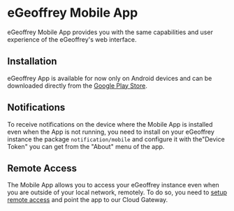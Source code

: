 # eGeoffrey Mobile App

eGeoffrey Mobile App provides you with the same capabilities and user experience of the eGeoffrey's web interface.

## Installation

eGeoffrey App is available for now only on Android devices and can be downloaded directly from the [Google Play Store](https://play.google.com/store/apps/details?id=com.egeoffrey.app).

## Notifications

To receive notifications on the device where the Mobile App is installed even when the App is not running, you need to install on your eGeoffrey instance the package `notification/mobile` and configure it with the"Device Token" you can get from the "About" menu of the app.

## Remote Access

The Mobile App allows you to access your eGeoffrey instance even when you are outside of your local network, remotely. To do so, you need to [setup remote access](/configure/remote) and point the app to our Cloud Gateway.